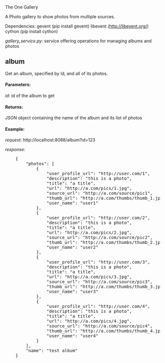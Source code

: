 The One GalleryA Photo gallery to show photos from multiple sources.Dependencies:	gevent (pip install gevent)		libevent (http://libevent.org/)		cython (pip install cython)*gallery\_service.py*: service offering operations for managing albums and photos## albumGet an album, specified by Id, and all of its photos.#### Parameters:*id*: id of the album to get#### Returns:_JSON_ object containing the name of the album and its list of photos#### Example:*request:*	http://localhost:8088/album?id=123*response:*<pre>	{		"photos": [			{				"user_profile_url": "http://user.com/1", 				"description": "this is a photo", 				"title": "a title", 				"url": "http://a.com/pics/1.jpg", 				"source_url": "http://a.com/source/pic1", 				"thumb_url": "http://a.com/thumbs/thumb_1.jpg", 				"user_name": "user1"			}, 			{				"user_profile_url": "http://user.com/2", 				"description": "this is a photo", 				"title": "a title", 				"url": "http://a.com/pics/2.jpg", 				"source_url": "http://a.com/source/pic2", 				"thumb_url": "http://a.com/thumbs/thumb_2.jpg", 				"user_name": "user2"			}, 			{				"user_profile_url": "http://user.com/3", 				"description": "this is a photo", 				"title": "a title", 				"url": "http://a.com/pics/3.jpg", 				"source_url": "http://a.com/source/pic3", 				"thumb_url": "http://a.com/thumbs/thumb_3.jpg", 				"user_name": "user3"			}, 			{				"user_profile_url": "http://user.com/4", 				"description": "this is a photo", 				"title": "a title", 				"url": "http://a.com/pics/4.jpg", 				"source_url": "http://a.com/source/pic4", 				"thumb_url": "http://a.com/thumbs/thumb_4.jpg", 				"user_name": "user4"			}		], 		"name": "test album"	}	</pre>
